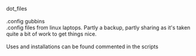 dot_files \
\
.config gubbins \
.config files from linux laptops. Partly a backup, partly sharing as it's taken quite a bit of work to get things nice. \
\
Uses and installations can be found commented in the scripts
